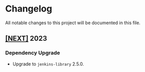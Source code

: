 # Changelog

All notable changes to this project will be documented in this file.

## [[NEXT]](https://github.com/iExecBlockchainComputing/tee-workre-pre-compute/releases/tag/vNEXT) 2023

### Dependency Upgrade
* Upgrade to `jenkins-library` 2.5.0.
